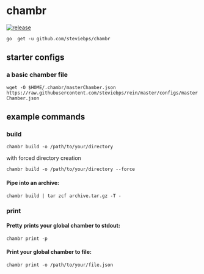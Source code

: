 # chambr

[![release](https://github.com/steviebps/rein/actions/workflows/go.yml/badge.svg)](https://github.com/steviebps/rein/actions/workflows/go.yml)

```go  get -u github.com/steviebps/chambr```


## starter configs

### a basic chamber file
```wget -O $HOME/.chambr/masterChamber.json https://raw.githubusercontent.com/steviebps/rein/master/configs/masterChamber.json```


## example commands

### build
```chambr build -o /path/to/your/directory```

with forced directory creation

```chambr build -o /path/to/your/directory --force```

#### Pipe into an archive: 
```chambr build | tar zcf archive.tar.gz -T -```

### print

#### Pretty prints your global chamber to stdout:
```chambr print -p```

#### Print your global chamber to file:
```chambr print -o /path/to/your/file.json```
